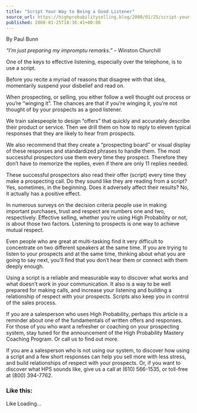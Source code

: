 ```yaml
---
title: "Script Your Way to Being a Good Listener"
source_url: https://highprobabilityselling.blog/2008/01/25/script-your-way-to-being-a-good-listener
published: 2008-01-25T18:36:41+00:00
---
```

By Paul Bunn 


*“I’m just preparing my impromptu remarks.”* – Winston Churchill 


One of the keys to effective listening, especially over the telephone, is to use a script. 


Before you recite a myriad of reasons that disagree with that idea, momentarily suspend your disbelief and read on. 


When prospecting, or selling, you either follow a well thought out process or you’re “winging it”. The chances are that if you’re winging it, you’re not thought of by your prospects as a good listener. 


We train salespeople to design “offers” that quickly and accurately describe their product or service. Then we drill them on how to reply to eleven typical responses that they are likely to hear from prospects. 


We also recommend that they create a “prospecting board” or visual display of these responses and standardized phrases to handle them. The most successful prospectors use them every time they prospect. Therefore they don’t have to memorize the replies, even if there are only 11 replies needed. 


These successful prospectors also read their offer (script) every time they make a prospecting call. Do they sound like they are reading from a script? Yes, sometimes, in the beginning. Does it adversely affect their results? No, it actually has a positive effect. 


In numerous surveys on the decision criteria people use in making important purchases, trust and respect are numbers one and two, respectively. Effective selling, whether you’re using High Probability or not, is about those two factors. Listening to prospects is one way to achieve mutual respect. 


Even people who are great at multi\-tasking find it very difficult to concentrate on two different speakers at the same time. If you are trying to listen to your prospects and at the same time, thinking about what you are going to say next, you’ll find that you don’t hear them or connect with them deeply enough. 


Using a script is a reliable and measurable way to discover what works and what doesn’t work in your communication. It also is a way to be well prepared for making calls, and increase your listening and building a relationship of respect with your prospects. Scripts also keep you in control of the sales process. 


If you are a salesperson who uses High Probability, perhaps this article is a reminder about one of the fundamentals of written offers and responses. For those of you who want a refresher or coaching on your prospecting system, stay tuned for the announcement of the High Probability Mastery Coaching Program. Or call us to find out more. 


If you are a salesperson who is not using our system, to discover how using a script and a few short responses can help you sell more with less stress, and build relationships of respect with your prospects. Or, if you want to discover what HPS sounds like, give us a call at (610\) 566\-1535, or toll\-free at (800\) 394\-7762\.


### Like this:

Like Loading...
